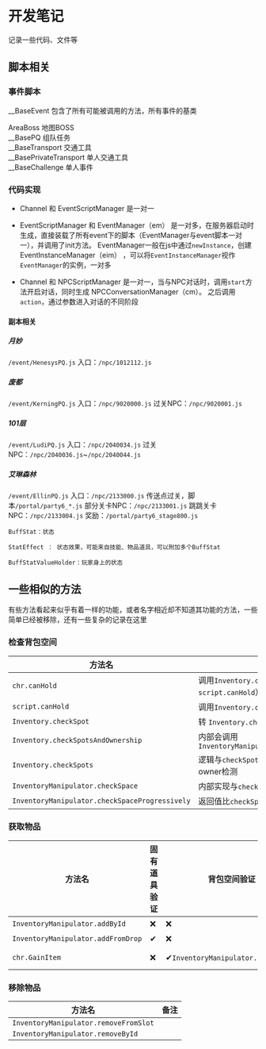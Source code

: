 # 开发笔记

记录一些代码、文件等

## 脚本相关

### 事件脚本

__BaseEvent 包含了所有可能被调用的方法，所有事件的基类  

AreaBoss 地图BOSS  
__BasePQ 组队任务  
__BaseTransport 交通工具  
__BasePrivateTransport 单人交通工具  
__BaseChallenge 单人事件  


### 代码实现

- Channel 和 EventScriptManager 是一对一

- EventScriptManager 和 EventManager（em） 是一对多，在服务器启动时生成，直接装载了所有event下的脚本（EventManager与event脚本一对一），并调用了init方法。
EventManager一般在js中通过`newInstance`，创建 EventInstanceManager（eim） ，可以将`EventInstanceManager`视作`EventManager`的实例，一对多

- Channel 和 NPCScriptManager 是一对一，当与NPC对话时，调用`start`方法开启对话，同时生成 NPCConversationManager（cm）。
之后调用`action`，通过参数进入对话的不同阶段


#### 副本相关

##### 月妙

`/event/HenesysPQ.js`
入口：`/npc/1012112.js`

##### 废都

`/event/KerningPQ.js`
入口：`/npc/9020000.js`
过关NPC：`/npc/9020001.js`


##### 101层

`/event/LudiPQ.js`
入口：`/npc/2040034.js`
过关NPC：`/npc/2040036.js`~`/npc/2040044.js`

##### 艾琳森林

`/event/EllinPQ.js`
入口：`/npc/2133000.js`
传送点过关，脚本`/portal/party6_*.js`
部分关卡NPC：`/npc/2133001.js` 
跳跳关卡NPC：`/npc/2133004.js`
奖励：`/portal/party6_stage800.js`



```
BuffStat：状态

StatEffect ： 状态效果，可能来自技能、物品道具，可以附加多个BuffStat

BuffStatValueHolder：玩家身上的状态
```

## 一些相似的方法

有些方法看起来似乎有着一样的功能，或者名字相近却不知道其功能的方法，一些简单已经被移除，还有一些复杂的记录在这里

### 检查背包空间

| 方法名|   备注 |
| ----------- |----------- |
| `chr.canHold`  | 调用`Inventory.checkSpot`（原先会调用`script.canHold`） |
| `script.canHold`  | 调用`Inventory.checkSpots` |
| `Inventory.checkSpot`  | 转 `Inventory.checkSpotsAndOwnership` |
| `Inventory.checkSpotsAndOwnership`  | 内部会调用`InventoryManipulator.checkSpaceProgressively` |
| `Inventory.checkSpots`  | 逻辑与`checkSpotsAndOwnership`相似，但是不包含owner检测 |
| `InventoryManipulator.checkSpace`  | 内部实现与`checkSpaceProgressively`相似 |
| `InventoryManipulator.checkSpaceProgressively`  | 返回值比`checkSpace`更丰富 |

### 获取物品

| 方法名| 固有道具验证| 背包空间验证|   备注 |
| ----------- |-----------|-----------|----------- |
| `InventoryManipulator.addById` |❌|❌ | 传入 itemId |
| `InventoryManipulator.addFromDrop`|✔|❌  | 传入`Item` |
| `chr.GainItem`|❌|✔`InventoryManipulator.checkSpace` | 传入itemId，但是调用`InventoryManipulator.addFromDrop` |

### 移除物品

| 方法名|   备注 |
| ----------- |----------- |
| `InventoryManipulator.removeFromSlot`  |  |
| `InventoryManipulator.removeById`  |  |